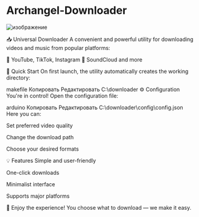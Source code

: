 # Archangel-Downloader
![изображение](https://github.com/user-attachments/assets/f72a7c1d-0978-43cc-83b5-cbe7bea0a185)

📥 Universal Downloader
A convenient and powerful utility for downloading videos and music from popular platforms:

🎥 YouTube, TikTok, Instagram
🎵 SoundCloud and more

🚀 Quick Start
On first launch, the utility automatically creates the working directory:

makefile
Копировать
Редактировать
C:\downloader
⚙️ Configuration
You're in control!
Open the configuration file:

arduino
Копировать
Редактировать
C:\downloader\config\config.json
Here you can:

Set preferred video quality

Change the download path

Choose your desired formats

💡 Features
Simple and user-friendly

One-click downloads

Minimalist interface

Supports major platforms

🎉 Enjoy the experience!
You choose what to download — we make it easy.
